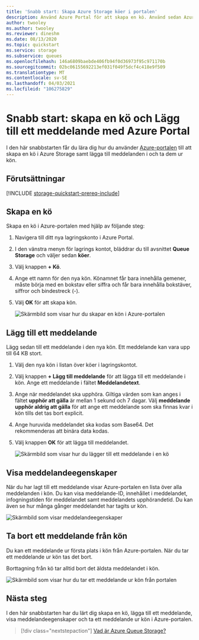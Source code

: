 ```yaml
---
title: 'Snabb start: Skapa Azure Storage köer i portalen'
description: Använd Azure Portal för att skapa en kö. Använd sedan Azure Portal för att lägga till ett meddelande, Visa meddelande egenskaperna och ta bort kön för meddelandet.
author: twooley
ms.author: twooley
ms.reviewer: dineshm
ms.date: 08/13/2020
ms.topic: quickstart
ms.service: storage
ms.subservice: queues
ms.openlocfilehash: 146a6809baebde406fb94f0d36973f95c971170b
ms.sourcegitcommit: 02bc06155692213ef031f049f5dcf4c418e9f509
ms.translationtype: MT
ms.contentlocale: sv-SE
ms.lasthandoff: 04/03/2021
ms.locfileid: "106275829"
---
```

# <a name="quickstart-create-a-queue-and-add-a-message-with-the-azure-portal"></a>Snabb start: skapa en kö och Lägg till ett meddelande med Azure Portal

I den här snabbstarten får du lära dig hur du använder [Azure-portalen](https://portal.azure.com/) till att skapa en kö i Azure Storage samt lägga till meddelanden i och ta dem ur kön.

## <a name="prerequisites"></a>Förutsättningar

[!INCLUDE [storage-quickstart-prereq-include](../../../includes/storage-quickstart-prereq-include.md)]

## <a name="create-a-queue"></a>Skapa en kö

Skapa en kö i Azure-portalen med hjälp av följande steg:

1. Navigera till ditt nya lagringskonto i Azure Portal.
2. I den vänstra menyn för lagrings kontot, bläddrar du till avsnittet **Queue Storage** och väljer sedan **köer**.
3. Välj knappen **+ Kö**.
4. Ange ett namn för den nya kön. Könamnet får bara innehålla gemener, måste börja med en bokstav eller siffra och får bara innehålla bokstäver, siffror och bindestreck (-).
6. Välj **OK** för att skapa kön.

    ![Skärmbild som visar hur du skapar en kön i Azure-portalen](media/storage-quickstart-queues-portal/create-queue.png)

## <a name="add-a-message"></a>Lägg till ett meddelande

Lägg sedan till ett meddelande i den nya kön. Ett meddelande kan vara upp till 64 KB stort.

1. Välj den nya kön i listan över köer i lagringskontot.
1. Välj knappen **+ Lägg till meddelande** för att lägga till ett meddelande i kön. Ange ett meddelande i fältet **Meddelandetext**.
1. Ange när meddelandet ska upphöra. Giltiga värden som kan anges i fältet **upphör att gälla** är mellan 1 sekund och 7 dagar. Välj **meddelande upphör aldrig att gälla** för att ange ett meddelande som ska finnas kvar i kön tills det tas bort explicit.
1. Ange huruvida meddelandet ska kodas som Base64. Det rekommenderas att binära data kodas.
1. Välj knappen **OK** för att lägga till meddelandet.

    ![Skärmbild som visar hur du lägger till ett meddelande i en kö](media/storage-quickstart-queues-portal/add-message.png)

## <a name="view-message-properties"></a>Visa meddelandeegenskaper

När du har lagt till ett meddelande visar Azure-portalen en lista över alla meddelanden i kön. Du kan visa meddelande-ID, innehållet i meddelandet, infogningstiden för meddelandet samt meddelandets upphörandetid. Du kan även se hur många gånger meddelandet har tagits ur kön.

![Skärmbild som visar meddelandeegenskaper](media/storage-quickstart-queues-portal/view-message-properties.png)

## <a name="dequeue-a-message"></a>Ta bort ett meddelande från kön

Du kan ett meddelande ur första plats i kön från Azure-portalen. När du tar ett meddelande ur kön tas det bort.

Borttagning från kö tar alltid bort det äldsta meddelandet i kön.

![Skärmbild som visar hur du tar ett meddelande ur kön från portalen](media/storage-quickstart-queues-portal/dequeue-message.png)

## <a name="next-steps"></a>Nästa steg

I den här snabbstarten har du lärt dig skapa en kö, lägga till ett meddelande, visa meddelandeegenskaper och ta ett meddelande ur kön i Azure-portalen.

> [!div class="nextstepaction"]
> [Vad är Azure Queue Storage?](storage-queues-introduction.md)
